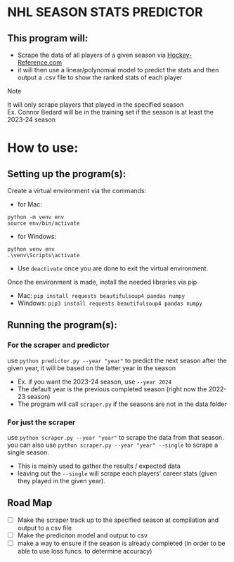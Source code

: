 # NHL SEASON STATS PREDICTOR

## This program will:
- Scrape the data of all players of a given season via [Hockey-Reference.com](https://www.hockey-reference.com/leagues/NHL_2024_skaters.html)
- it will then use a linear/polynomial model to predict the stats and then output a .csv file to show the ranked stats of each player
> [!NOTE]
> It will only scrape players that played in the specified season <br>
> Ex. Connor Bedard will be in the training set if the season is at least the 2023-24 season

# How to use:
## Setting up the program(s):
Create a virtual environment via the commands:
  - for Mac:
  ```
  python -m venv env
  source env/bin/activate
  ```
  - for Windows:
  ```
  python venv env
  .\venv\Scripts\activate
  ```
 - Use `deactivate` once you are done to exit the virtual environment.

Once the environment is made, install the needed libraries via pip
  - Mac: `pip install requests beautifulsoup4 pandas numpy`
  - Windows: `pip3 install requests beautifulsoup4 pandas numpy`
    
## Running the program(s):
### For the scraper and predictor
use `python predictor.py --year "year"` to predict the next season after the given year, it will be based on the latter year in the season
  - Ex. if you want the 2023-24 season, use `--year 2024`
  - The default year is the previous completed season (right now the 2022-23 season)
  - The program will call `scraper.py` if the seasons are not in the data folder

### For just the scraper
use `python scraper.py --year "year"` to scrape the data from that season. <br/>
you can also use `python scraper.py --year "year" --single` to scrape a single season.
  - This is mainly used to gather the results / expected data
  - leaving out the `--single` will scrape each players' career stats (given they played in the given year).

## Road Map
- [ ] Make the scraper track up to the specified season at compilation and output to a csv file
- [ ] Make the prediciton model and output to csv
- [ ] make a way to ensure if the season is already completed \(in order to be able to use loss funcs. to determine accuracy)
